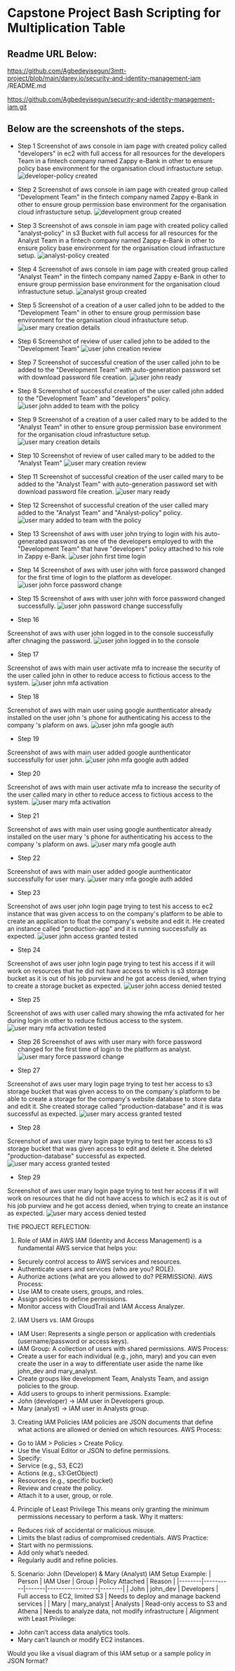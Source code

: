 #   Capstone Project Bash Scripting for Multiplication Table 


## Readme URL Below: 

https://github.com/Agbedeyisegun/3mtt-project/blob/main/darey.io/security-and-identity-management-iam
/README.md


https://github.com/Agbedeyisegun/security-and-identity-management-iam.git

## Below are the screenshots of the steps.



- Step 1 
Screenshot of aws console in iam page with created policy called "developers" in ec2 with full access for all resources for the developers Team in a fintech company named Zappy e-Bank in other to ensure policy base environment for the organisation cloud infrastucture setup. 
![developer-policy created](img\step1-developer-policy-created-successfully.jpg)


- Step 2 
Screenshot of aws console in iam page with created group called "Development Team" in the fintech company named Zappy e-Bank in other to ensure group permission base environment for the organisation cloud infrastucture setup. 
![development group created](img\step2-developer-added-to-development-team-group-successfully.jpg)





- Step 3 
Screenshot of aws console in iam page with created policy called "analyst-policy" in s3 Bucket with full access for all resources for the Analyst Team in a fintech company named Zappy e-Bank in other to ensure policy base environment for the organisation cloud infrastucture setup. 
![analyst-policy created](img\step3-analyst-policy-created-successfully.jpg)






- Step 4 
Screenshot of aws console in iam page with created group called "Analyst Team" in the fintech company named Zappy e-Bank in other to ensure group permission base environment for the organisation cloud infrastucture setup. 
![analyst group created](img\step4-analyst-added-to-analyst-team-group-successfully.jpg)




- Step 5 
Screenshot of a creation of a user called john to be added to the "Development Team" in other to ensure group permission base environment for the organisation cloud infrastucture setup. 
![user mary creation details](img\step5-developer-john-creation-auto-passwd.jpg)





- Step 6 
Screenshot of review of user called john to be added to the "Development Team" 
![user john creation review](img\step6-developer-john-creation-review.jpg)




- Step 7 
Screenshot of successful creation of the user called john to be added to the "Development Team" with auto-generation password set with  download password file creation. 
![user john ready](img\step7-developer-john-creation-review-successful-with-passwd.jpg)





- Step 8 
Screenshot of successful creation of the user called john added to the "Development Team"  and "developers" policy. 
![user john added to team with the policy](img\step8-developer-john-creation-overview.jpg)





- Step 9 
Screenshot of a creation of a user called mary to be added to the "Analyst Team" in other to ensure group permission base environment for the organisation cloud infrastucture setup. 
![user mary creation details](img\step9-analyst-mary-creation-auto-passwd.jpg)





- Step 10 
Screenshot of review of user called mary to be added to the "Analyst Team" 
![user mary creation review](img\step10-analyst-mary-creation-review.jpg)





- Step 11 
Screenshot of successful creation of the user called mary to be added to the "Analyst Team" with auto-generation password set with  download password file creation. 
![user mary ready](img\step11-analyst-mary-creation-review-successful-with-passwd.jpg)





- Step 12 
Screenshot of successful creation of the user called mary added to the "Analyst Team"  and "Analyst-policy" policy. 
![user mary added to team with the policy](img\step12-analyst-mary-creation-overview.jpg)




- Step 13 
Screenshot of aws with user john trying to login with his auto-generated password as one of the developers employed to with the "Development Team" that have "developers" policy attached to his role in Zappy e-Bank. 
![user john first time login](img\step13-developer-john-login-with-auto-passwd-changed.jpg)






- Step 14 
Screenshot of aws with user john with force password changed for the first time of login to the platform as developer.
![user john force password change](img\step14-developer-john-login-with-auto-passwd-changed.jpg)




- Step 15 
Screenshot of aws with user john with force password changed successfully.
![user john password change successfully](img\step15-developer-john-login-with-auto-passwd-changed-successfully.jpg)


 


- Step 16

Screenshot of aws with user john logged in to the console successfully after chnaging the password.
![user john logged in to the console](img\step16-developer-john-login-page-before-mfa.jpg)



- Step 17

Screenshot of aws with main user activate mfa to increase the security of the user called john in other to reduce access to fictious access to the system.
![user john mfa activation](img\step17-developer-john-mfa-creation.jpg)





- Step 18

Screenshot of aws with main user using google aunthenticator already installed on the user john
's phone for authenticating his access to the company
's plaform on aws.
![user john mfa google auth](img\step18-developer-john-mfa-creation-google-auth.jpg)




- Step 19

Screenshot of aws with main user added google aunthenticator successfully for user john.
![user john mfa google auth added](img\step19-developer-john-mfa-google-auth-added.jpg)



- Step 20

Screenshot of aws with main user activate mfa to increase the security of the user called mary in other to reduce access to fictious access to the system.
![user mary mfa activation](img\step20-analyst-mary-mfa-creation.jpg)




- Step 21

Screenshot of aws with main user using google aunthenticator already installed on the user mary
's phone for authenticating his access to the company
's plaform on aws.
![user mary mfa google auth](img\step21-analyst-mary-mfa-creation-google-auth.jpg)



- Step 22

Screenshot of aws with main user added google aunthenticator successfully for user mary.
![user mary mfa google auth added](img\step22-analyst-mary-mfa-google-auth-added.jpg)





- Step 23

Screenshot of aws user john login page trying to test his access to ec2 instance that was given access to on the company's platform to be able to create an application to float the company's website and edit it. He created an instance called "production-app" and it is running successfully as expected.
![user john access granted tested](img\step23-developer-john-ec2-creation-access.jpg)




- Step 24

Screenshot of aws user john login page trying to test his access if it will work on resources that he did not have access to  which is s3 storage bucket as it is out of his job purview and he got access denied, when trying to create a storage bucket as expected.
![user john access denied tested](img\step24-developer-john-s3-creation-access-denied.jpg)





- Step 25

Screenshot of aws with user called mary showing the mfa activated for her during login in other to reduce fictious access to the system.
![user mary mfa activation tested](img\step25-analyst-mary-mfa-creation-tested.jpg)




- Step 26 
Screenshot of aws with user mary with force password changed for the first time of login to the platform as analyst.
![user mary force password change](img\step26-analyst-mary-login-with-auto-passwd-changed.jpg)






- Step 27

Screenshot of aws user mary login page trying to test her access to s3 storage bucket that was given access to on the company's platform to be able to create a storage for the company's website database to store data and edit it. She created storage called "production-database" and it is was successful as expected.
![user mary access granted tested](img\step27-analyst-mary-s3-creation-access-active.jpg)





- Step 28

Screenshot of aws user mary login page trying to test her access to s3 storage bucket that was given access to edit and delete it. She deleted "production-database" successful as expected.
![user mary access granted tested](img\step28-analyst-mary-s3-edit-access-active.jpg)





- Step 29

Screenshot of aws user mary login page trying to test her access if it will work on resources that he did not have access to  which is ec2 as it is out of his job purview and he got access denied, when trying to create an instance as expected.
![user mary access denied tested](img\step29-analyst-mary-ec2-creation-access-denied.jpg)



THE PROJECT REFLECTION:


1. Role of IAM in AWS
IAM (Identity and Access Management) is a fundamental AWS service that helps you:
- Securely control access to AWS services and resources.
- Authenticate users and services (who are you? ROLE).
- Authorize actions (what are you allowed to do? PERMISSION).
AWS Process:
- Use IAM to create users, groups, and roles.
- Assign policies to define permissions.
- Monitor access with CloudTrail and IAM Access Analyzer.

2. IAM Users vs. IAM Groups
- IAM User: Represents a single person or application with credentials (username/password or access keys).
- IAM Group: A collection of users with shared permissions.
AWS Process:
- Create a user for each individual (e.g., john, mary) and you can even create the user in a way to differentiate user aside the name like john_dev and mary_analyst.
- Create groups like development Team, Analysts Team, and assign policies to the group.
- Add users to groups to inherit permissions.
Example:
- John (developer) → IAM user in Developers group.
- Mary (analyst) → IAM user in Analysts group.



3. Creating IAM Policies
IAM policies are JSON documents that define what actions are allowed or denied on which resources.
AWS Process:
- Go to IAM > Policies > Create Policy.
- Use the Visual Editor or JSON to define permissions.
- Specify:
- Service (e.g., S3, EC2)
- Actions (e.g., s3:GetObject)
- Resources (e.g., specific bucket)
- Review and create the policy.
- Attach it to a user, group, or role.


4. Principle of Least Privilege
This means only granting the minimum permissions necessary to perform a task.
Why it matters:
- Reduces risk of accidental or malicious misuse.
- Limits the blast radius of compromised credentials.
AWS Practice:
- Start with no permissions.
- Add only what’s needed.
- Regularly audit and refine policies.

5. Scenario: John (Developer) & Mary (Analyst)
IAM Setup Example: | Person | IAM User | Group | Policy Attached | Reason | |--------|----------|-------|------------------|--------| | John   | john_dev | Developers | Full access to EC2, limited S3 | Needs to deploy and manage backend services | | Mary   | mary_analyst | Analysts | Read-only access to S3 and Athena | Needs to analyze data, not modify infrastructure |
Alignment with Least Privilege:
- John can’t access data analytics tools.
- Mary can’t launch or modify EC2 instances.

Would you like a visual diagram of this IAM setup or a sample policy in JSON format?
